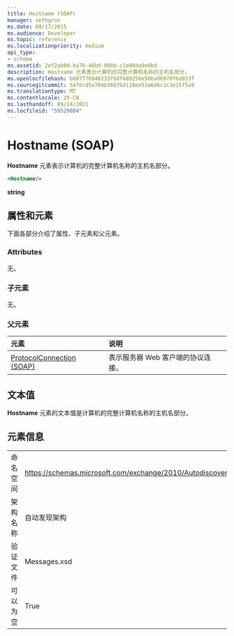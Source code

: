 ```yaml
---
title: Hostname (SOAP)
manager: sethgros
ms.date: 09/17/2015
ms.audience: Developer
ms.topic: reference
ms.localizationpriority: medium
api_type:
- schema
ms.assetid: 2ef2ab0d-ba70-46bd-80bb-c1e08da9e9bd
description: Hostname 元素表示计算机的完整计算机名称的主机名部分。
ms.openlocfilehash: b607776940233f6df689256e50ba96970f6d033f
ms.sourcegitcommit: 54f6cd5a704b36b76d110ee53a6d6c1c3e15f5a9
ms.translationtype: MT
ms.contentlocale: zh-CN
ms.lasthandoff: 09/24/2021
ms.locfileid: "59529884"
---
```

# <a name="hostname-soap"></a>Hostname (SOAP)

**Hostname** 元素表示计算机的完整计算机名称的主机名部分。 
  
```XML
<Hostname/>
```

 **string**
## <a name="attributes-and-elements"></a>属性和元素

下面各部分介绍了属性、子元素和父元素。
  
### <a name="attributes"></a>Attributes

无。
  
### <a name="child-elements"></a>子元素

无。
  
### <a name="parent-elements"></a>父元素

|**元素**|**说明**|
|:-----|:-----|
|[ProtocolConnection (SOAP)](protocolconnection-soap.md) <br/> |表示服务器 Web 客户端的协议连接。  <br/> |
   
## <a name="text-value"></a>文本值

**Hostname** 元素的文本值是计算机的完整计算机名称的主机名部分。 
  
## <a name="element-information"></a>元素信息

|||
|:-----|:-----|
|命名空间  <br/> |https://schemas.microsoft.com/exchange/2010/Autodiscover  <br/> |
|架构名称  <br/> |自动发现架构  <br/> |
|验证文件  <br/> |Messages.xsd  <br/> |
|可以为空  <br/> |True  <br/> |
   

